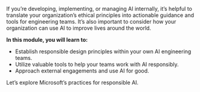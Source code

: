 If you’re developing, implementing, or managing AI internally, it’s helpful to translate your organization’s ethical principles into actionable guidance and tools for engineering teams. It’s also important to consider how your organization can use AI to improve lives around the world.

**In this module, you will learn to:**

* Establish responsible design principles within your own AI engineering teams.
* Utilize valuable tools to help your teams work with AI responsibly.
* Approach external engagements and use AI for good.

Let’s explore Microsoft’s practices for responsible AI.
